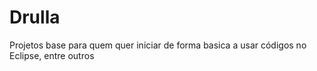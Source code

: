 # Drulla
Projetos base para quem quer iniciar de forma basica a usar códigos no Eclipse, entre outros
